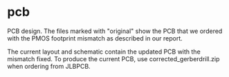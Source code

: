 # pcb

PCB design. The files marked with "original" show the PCB that we ordered with the PMOS footprint mismatch as described in our report.

The current layout and schematic contain the updated PCB with the mismatch fixed. To produce the current PCB, use corrected_gerberdrill.zip when ordering from JLBPCB.
